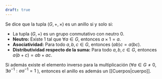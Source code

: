 ```yaml
---
draft: true
---
```


Se dice que la tupla $(G, +, \times)$ es un anillo si y solo si:

- La tupla $(G, +)$ es un grupo conmutativo con neutro $0$.
- **Neutro:** Existe $1$ tal que $\forall a \in G$, entonces $a \times 1 = a$.
- **Asociatividad:** Para todo $a,b,c \in G$, entonces $(ab)c = a(bc)$.
- **Distributividad respecto de la suma:** Para todo $a,b,c \in G$, entonces $a(b+c) = ab + ac$.

Si además existe el elemento inverso para la multiplicación ($\forall a \in G \neq 0, \exists a^{-1}: aa^{-1} = 1$ ), entonces el anillo es además un [[Cuerpos|cuerpo]].
